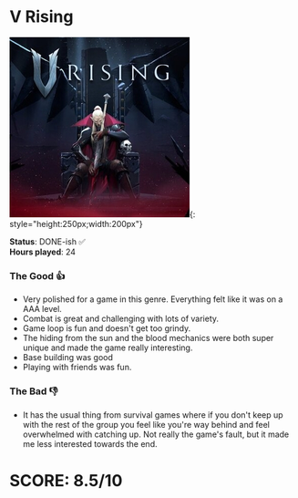 # V Rising

![](VRising.jpg){: style="height:250px;width:200px"}

**Status**: DONE-ish ✅<br>
**Hours played**: 24<br>

### The Good 👍
- Very polished for a game in this genre. Everything felt like it was on a AAA level.
- Combat is great and challenging with lots of variety.
- Game loop is fun and doesn't get too grindy.
- The hiding from the sun and the blood mechanics were both super unique and made the game really interesting.
- Base building was good
- Playing with friends was fun.

### The Bad 👎
- It has the usual thing from survival games where if you don't keep up with the rest of the group you feel like you're way behind and feel overwhelmed with catching up. Not really the game's fault, but it made me less interested towards the end.

# SCORE: 8.5/10